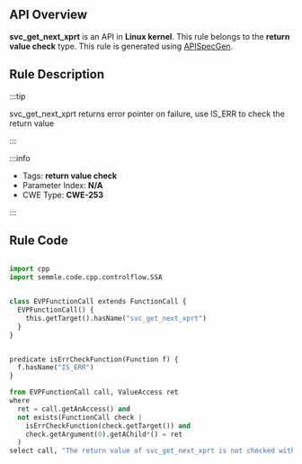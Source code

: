 ---
---


## API Overview
**svc_get_next_xprt** is an API in **Linux kernel**. This rule belongs to the **return value check** type. This rule is generated using [APISpecGen](../../tools/APISpecGen).
## Rule Description

:::tip

svc_get_next_xprt returns error pointer on failure, use IS_ERR to check the return value

:::

:::info

- Tags: **return value check**
- Parameter Index: **N/A**
- CWE Type: **CWE-253**

:::

## Rule Code
```python

import cpp
import semmle.code.cpp.controlflow.SSA


class EVPFunctionCall extends FunctionCall {
  EVPFunctionCall() {
    this.getTarget().hasName("svc_get_next_xprt")
  }
}


predicate isErrCheckFunction(Function f) {
  f.hasName("IS_ERR") 
}

from EVPFunctionCall call, ValueAccess ret
where
  ret = call.getAnAccess() and
  not exists(FunctionCall check |
    isErrCheckFunction(check.getTarget()) and
    check.getArgument(0).getAChild*() = ret
  )
select call, "The return value of svc_get_next_xprt is not checked with IS_ERR."
    
```